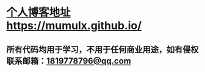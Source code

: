 

# [个人博客地址](https://mumulx.github.io/)  https://mumulx.github.io/



## 所有代码均用于学习，不用于任何商业用途，如有侵权联系邮箱：1819778796@qq.com